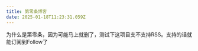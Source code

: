 ```yaml
---
title: 第零条博客
date: 2025-01-18T11:23:31.059Z
---
```


为什么是第零条，因为可能马上就删了，测试下这项目支不支持RSS。支持的话就能订阅到Follow了